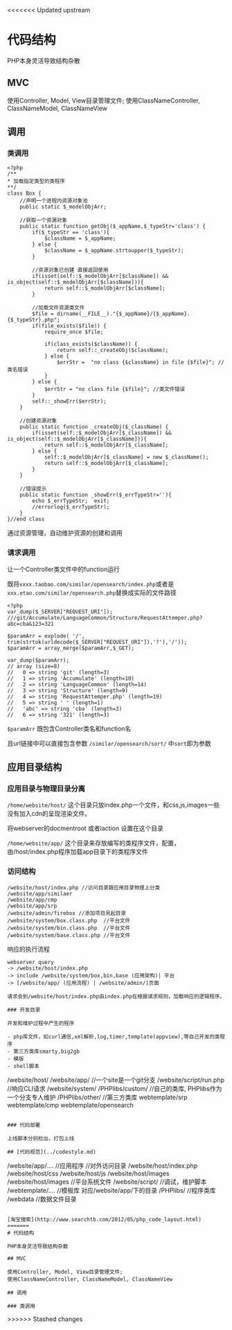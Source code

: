 <<<<<<< Updated upstream
# 代码结构

PHP本身灵活导致结构杂散

## MVC

使用Controller, Model, View目录管理文件;
使用ClassNameController, ClassNameModel, ClassNameView

## 调用

### 类调用

```
<?php 
/**
* 加载指定类型的类程序
**/
class Box {
    //声明一个进程内资源对象池
    public static $_modelObjArr;

    //获取一个资源对象
    public static function getObj($_appName,$_typeStr='class') {
        if($_typeStr == 'class'){
            $className = $_appName;
        } else {
            $className = $_appName.strtoupper($_typeStr);
        }

        //资源对象已创建 直接返回使用
        if(isset(self::$_modelObjArr[$className]) && is_object(self::$_modelObjArr[$className])){
            return self::$_modelObjArr[$className];
        }

        //加载文件资源类文件
        $file = dirname(__FILE__)."{$_appName}/{$_appName}.{$_typeStr}.php";
        if(file_exists($file)) {
            require_once $file;

            if(class_exists($className)) {
                return self::_createObj($className);
            } else {
                $errStr =  "no class {$className} in file {$file}"; //类名错误
            }
        } else {
            $errStr = "no class file {$file}"; //类文件错误
        }
        self::_showErr($errStr);
    }

    //创建资源对象
    public static function _createObj($_className) {
        if(isset(self::$_modelObjArr[$_className]) && is_object(self::$_modelObjArr[$_className])){
            return self::$_modelObjArr[$_className];
        } else {
            self::$_modelObjArr[$_className] = new $_className();
            return self::$_modelObjArr[$_className];
        }
    }
    
    //错误提示
    public static function _showErr($_errTypeStr=''){
        echo $_errTypeStr;  exit;
        //errorlog($_errTypeStr);
    }
}//end class
```

通过资源管理，自动维护资源的创建和调用

### 请求调用

让一个Controller类文件中的function运行

既将`xxxx.taobao.com/similar/opensearch/index.php`或者是 `xxx.etao.com/similar/opensearch.php`替换成实际的文件路径

```
<?php
var_dump($_SERVER["REQUEST_URI"]);
///git/Accumulate/LanguageCommon/Structure/RequestAttemper.php?abc=cba&123=321

$paramArr = explode( '/', trim(strtok(urldecode($_SERVER["REQUEST_URI"]),'?'),'/'));
$paramArr = array_merge($paramArr,$_GET);

var_dump($paramArr);
// array (size=8)
//   0 => string 'git' (length=3)
//   1 => string 'Accumulate' (length=10)
//   2 => string 'LanguageCommon' (length=14)
//   3 => string 'Structure' (length=9)
//   4 => string 'RequestAttemper.php' (length=19)
//   5 => string ' ' (length=1)
//   'abc' => string 'cba' (length=3)
//   6 => string '321' (length=3)
```

`$paramArr` 既包含Controller类名和function名

且url链接中可以直接包含参数 `/similar/opensearch/sort/` 中`sort`即为参数

## 应用目录结构

### 应用目录与物理目录分离

`/home/website/host/` 
这个目录只放index.php一个文件，和css,js,images一些没有加入cdn的呈现渲染文件。

将webserver的docmentroot 或者laction 设置在这个目录


`/home/website/app/` 
这个目录来存放编写的类程序文件，配置，由/host/index.php程序加载app目录下的类程序文件

### 访问结构

```
/website/host/index.php //访问目录跟应用目录物理上分类
/website/app/similaer
/website/app/cmp
/website/app/srp
/website/admin/firebox //添加项目另起目录
/website/system/box.class.php  //平台文件
/website/system/bin.class.php  //平台文件
/website/system/base.class.php //平台文件
```

响应的执行流程
```
webserver query
-> /website/host/index.php
-> include /website/system/box,bin,base (应用架构)| 平台
-> [/website/app/ (应用流程) | /website/admin/]页面

请求会到/website/host/index.php由index.php在根据请求规则，加载响应的逻辑程序。

### 开发目录

开发和维护过程中产生的程序

- php库文件，如curl通信,xml解析,log,timer,template(appview),等自己开发的类程序
- 第三方类库smarty,big2gb
- 模版
- shell脚本

```
/website/host/
/website/app/    //一个site是一个git分支
/website/script/run.php //响应CLI请求
/website/system/
/PHPlibs/custom/ //自己的类库, PHPlibs作为一个分支专人维护
/PHPlibs/other/  //第三方类库
webtemplate/srp
webtemplate/cmp
webtemplate/opensearch
```

### 代码部署

上线脚本分别检出，打包上线

## [代码规范](../codestyle.md)

```
/website/app/…. //应用程序
//对外访问目录
/website/host/index.php
/website/host/css
/website/host/js
/website/host/images
/website/host/images //平台系统文件
/website/script/ //调试，维护脚本
/webtemplate/…. //模板库 对应/website/app/下的目录
/PHPlibs/ //程序类库
/webdata //数据文件目录
```

[淘宝搜索](http://www.searchtb.com/2012/05/php_code_layout.html)
=======
# 代码结构

PHP本身灵活导致结构杂散

## MVC

使用Controller, Model, View目录管理文件;
使用ClassNameController, ClassNameModel, ClassNameView

## 调用

### 类调用

```
<?php 
/**
* 加载指定类型的类程序
**/
class Box {
    //声明一个进程内资源对象池
    public static $_modelObjArr;

    //获取一个资源对象
    public static function getObj($_appName,$_typeStr='class') {
        if($_typeStr == 'class'){
            $className = $_appName;
        } else {
            $className = $_appName.strtoupper($_typeStr);
        }

        //资源对象已创建 直接返回使用
        if(isset(self::$_modelObjArr[$className]) && is_object(self::$_modelObjArr[$className])){
            return self::$_modelObjArr[$className];
        }

        //加载文件资源类文件
        $file = dirname(__FILE__)."{$_appName}/{$_appName}.{$_typeStr}.php";
        if(file_exists($file)) {
            require_once $file;

            if(class_exists($className)) {
                return self::_createObj($className);
            } else {
                $errStr =  "no class {$className} in file {$file}"; //类名错误
            }
        } else {
            $errStr = "no class file {$file}"; //类文件错误
        }
        self::_showErr($errStr);
    }

    //创建资源对象
    public static function _createObj($_className) {
        if(isset(self::$_modelObjArr[$_className]) && is_object(self::$_modelObjArr[$_className])){
            return self::$_modelObjArr[$_className];
        } else {
            self::$_modelObjArr[$_className] = new $_className();
            return self::$_modelObjArr[$_className];
        }
    }
    
    //错误提示
    public static function _showErr($_errTypeStr=''){
        echo $_errTypeStr;  exit;
        //errorlog($_errTypeStr);
    }
}//end class
```

通过资源管理，自动维护资源的创建和调用

### 请求调用

让一个Controller类文件中的function运行

既将`xxxx.taobao.com/similar/opensearch/index.php`或者是 `xxx.etao.com/similar/opensearch.php`替换成实际的文件路径

>>>>>>> Stashed changes
